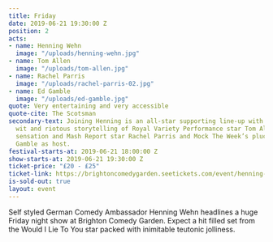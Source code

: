 ```yaml
---
title: Friday
date: 2019-06-21 19:30:00 Z
position: 2
acts:
- name: Henning Wehn
  image: "/uploads/henning-wehn.jpg"
- name: Tom Allen
  image: "/uploads/tom-allen.jpg"
- name: Rachel Parris
  image: "/uploads/rachel-parris-02.jpg"
- name: Ed Gamble
  image: "/uploads/ed-gamble.jpg"
quote: Very entertaining and very accessible
quote-cite: The Scotsman
secondary-text: Joining Henning is an all-star supporting line-up with the acerbic
  wit and riotous storytelling of Royal Variety Performance star Tom Allen, the viral
  sensation and Mash Report star Rachel Parris and Mock The Week’s plucky scamp Ed
  Gamble as host.
festival-starts-at: 2019-06-21 18:00:00 Z
show-starts-at: 2019-06-21 19:30:00 Z
ticket-price: "£20 - £25"
ticket-link: https://brightoncomedygarden.seetickets.com/event/henning-wehn/preston-park-brighton/1326719
is-sold-out: true
layout: event
---
```


Self styled German Comedy Ambassador Henning Wehn headlines a huge Friday night show at Brighton Comedy Garden. Expect a hit filled set from the Would I Lie To You star packed with inimitable teutonic jolliness.